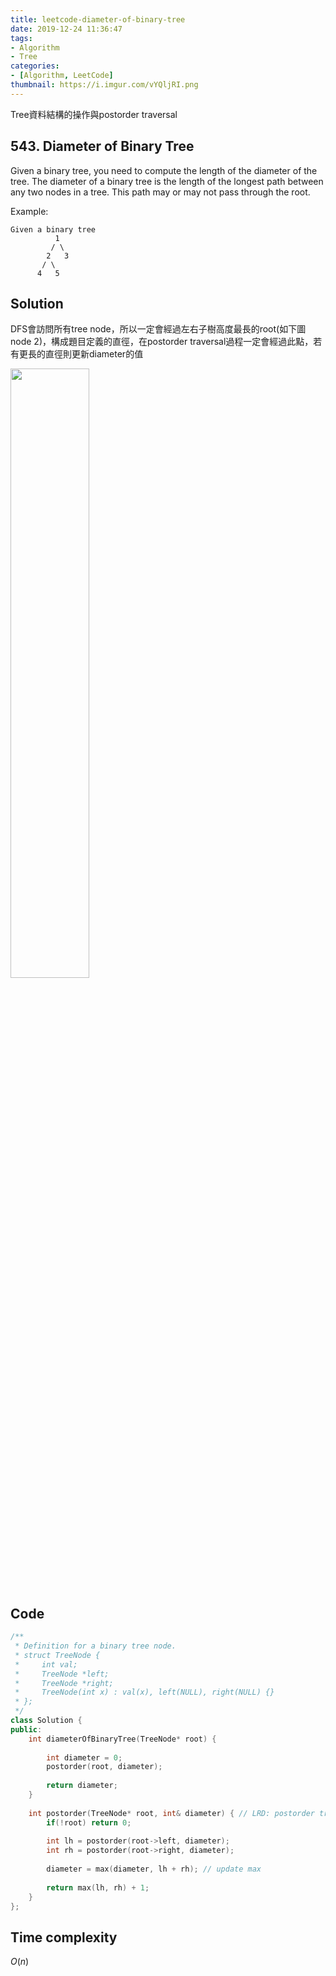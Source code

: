 ```yaml
---
title: leetcode-diameter-of-binary-tree
date: 2019-12-24 11:36:47
tags:
- Algorithm
- Tree
categories:
- [Algorithm, LeetCode]
thumbnail: https://i.imgur.com/vYQljRI.png
---
```


Tree資料結構的操作與postorder traversal

## 543. Diameter of Binary Tree

Given a binary tree, you need to compute the length of the diameter of the tree. The diameter of a binary tree is the length of the longest path between any two nodes in a tree. This path may or may not pass through the root.

Example:
```
Given a binary tree
          1
         / \
        2   3
       / \     
      4   5    
```

## Solution

DFS會訪問所有tree node，所以一定會經過左右子樹高度最長的root(如下圖node 2)，構成題目定義的直徑，在postorder traversal過程一定會經過此點，若有更長的直徑則更新diameter的值


<img src="https://i.imgur.com/NBSn3P5.png" width="50%" />

<!-- more -->

## Code

```cpp
/**
 * Definition for a binary tree node.
 * struct TreeNode {
 *     int val;
 *     TreeNode *left;
 *     TreeNode *right;
 *     TreeNode(int x) : val(x), left(NULL), right(NULL) {}
 * };
 */
class Solution {
public:
    int diameterOfBinaryTree(TreeNode* root) {
        
        int diameter = 0;
        postorder(root, diameter);
        
        return diameter;
    }
    
    int postorder(TreeNode* root, int& diameter) { // LRD: postorder traversal
        if(!root) return 0;
        
        int lh = postorder(root->left, diameter);
        int rh = postorder(root->right, diameter);
        
        diameter = max(diameter, lh + rh); // update max 
        
        return max(lh, rh) + 1;
    }
};
```

## Time complexity

$O(n)$